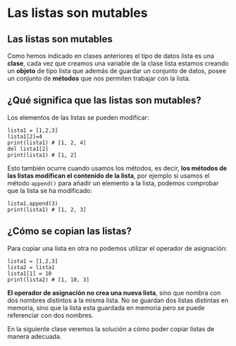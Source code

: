 # Las listas son mutables

## Las listas son mutables

Como hemos indicado en clases anteriores el tipo de datos lista es una **clase**, cada vez que creamos una variable de la clase lista estamos creando un **objeto** de tipo lista que además de guardar un conjunto de datos, posee un conjunto de **métodos** que nos permiten trabajar con la lista.

## ¿Qué significa que las listas son mutables?

Los elementos de las listas se pueden modificar:

```
lista1 = [1,2,3]
lista1[2]=4
print(lista1) #	[1, 2, 4]
del lista1[2]
print(lista1) # [1, 2]
```

Esto también ocurre cuando usamos los métodos, es decir, **los métodos de las listas modifican el contenido de la lista**, por ejemplo si usamos el método `append()` para añadir un elemento a la lista, podemos comprobar que la lista se ha modificado:

```
lista1.append(3)
print(lista1) # [1, 2, 3]
```

## ¿Cómo se copian las listas?

Para copiar una lista en otra no podemos utilizar el operador de asignación:

```
lista1 = [1,2,3]
lista2 = lista1
lista1[1] = 10
print(lista2) # [1, 10, 3]
```

**El operador de asignación no crea una nueva lista**, sino que nombra con dos nombres distintos a la misma lista. No se guardan dos listas distintas en memoria, sino que la lista esta guardada en memoria pero se puede referenciar con dos nombres.

En la siguiente clase veremos la solución a cómo poder copiar listas de manera adecuada.
